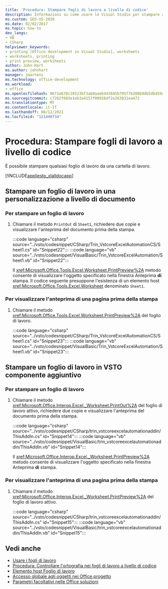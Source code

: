 ```yaml
---
title: 'Procedura: Stampare fogli di lavoro a livello di codice'
description: Informazioni su come usare le Visual Studio per stampare a livello di codice qualsiasi foglio di lavoro in una cartella Microsoft Excel lavoro.
ms.custom: SEO-VS-2020
ms.date: 02/02/2017
ms.topic: how-to
dev_langs:
- VB
- CSharp
helpviewer_keywords:
- printing [Office development in Visual Studio], worksheets
- worksheets, printing
- print preview, worksheets
author: John-Hart
ms.author: johnhart
manager: jmartens
ms.technology: office-development
ms.workload:
- office
ms.openlocfilehash: 9671e678c28523bf3ab0aaeb443845b795f7b208b9db5db459afcd2692a08e7d
ms.sourcegitcommit: c72b2f603e1eb3a4157f00926df2e263831ea472
ms.translationtype: MT
ms.contentlocale: it-IT
ms.lasthandoff: 08/12/2021
ms.locfileid: "121440734"
---
```

# <a name="how-to-programmatically-print-worksheets"></a>Procedura: Stampare fogli di lavoro a livello di codice

È possibile stampare qualsiasi foglio di lavoro da una cartella di lavoro.

[!INCLUDE[appliesto_xlalldocapp](../vsto/includes/appliesto-xlalldocapp-md.md)]

## <a name="print-a-worksheet-in-a-document-level-customization"></a>Stampare un foglio di lavoro in una personalizzazione a livello di documento

### <a name="to-print-a-worksheet"></a>Per stampare un foglio di lavoro

1. Chiamare il metodo `PrintOut` di `Sheet1`, richiedere due copie e visualizzare l'anteprima del documento prima della stampa.

    :::code language="csharp" source="../vsto/codesnippet/CSharp/Trin_VstcoreExcelAutomationCS/Sheet1.cs" id="Snippet22":::
    :::code language="vb" source="../vsto/codesnippet/VisualBasic/Trin_VstcoreExcelAutomation/Sheet1.vb" id="Snippet22":::

   Il <xref:Microsoft.Office.Tools.Excel.Worksheet.PrintPreview%2A> metodo consente di visualizzare l'oggetto specificato nella finestra Anteprima **di** stampa. Il codice seguente presuppone l'esistenza di un elemento host <xref:Microsoft.Office.Tools.Excel.Worksheet> denominato `Sheet1`.

### <a name="to-preview-a-page-before-printing"></a>Per visualizzare l'anteprima di una pagina prima della stampa

1. Chiamare il metodo <xref:Microsoft.Office.Tools.Excel.Worksheet.PrintPreview%2A> del foglio di lavoro.

     :::code language="csharp" source="../vsto/codesnippet/CSharp/Trin_VstcoreExcelAutomationCS/Sheet1.cs" id="Snippet23":::
     :::code language="vb" source="../vsto/codesnippet/VisualBasic/Trin_VstcoreExcelAutomation/Sheet1.vb" id="Snippet23":::

## <a name="print-a-worksheet-in-a-vsto-add-in"></a>Stampare un foglio di lavoro in VSTO componente aggiuntivo

### <a name="to-print-a-worksheet"></a>Per stampare un foglio di lavoro

1. Chiamare il metodo <xref:Microsoft.Office.Interop.Excel._Worksheet.PrintOut%2A> del foglio di lavoro attivo, richiedere due copie e visualizzare l'anteprima del documento prima della stampa.

    :::code language="csharp" source="../vsto/codesnippet/CSharp/trin_vstcoreexcelautomationaddin/ThisAddIn.cs" id="Snippet14":::
    :::code language="vb" source="../vsto/codesnippet/VisualBasic/trin_vstcoreexcelautomationaddin/ThisAddIn.vb" id="Snippet14":::

   Il <xref:Microsoft.Office.Interop.Excel._Worksheet.PrintPreview%2A> metodo consente di visualizzare l'oggetto specificato nella finestra Anteprima **di** stampa.

### <a name="to-preview-a-page-before-printing"></a>Per visualizzare l'anteprima di una pagina prima della stampa

1. Chiamare il metodo <xref:Microsoft.Office.Interop.Excel._Worksheet.PrintPreview%2A> del foglio di lavoro attivo.

     :::code language="csharp" source="../vsto/codesnippet/CSharp/trin_vstcoreexcelautomationaddin/ThisAddIn.cs" id="Snippet15":::
     :::code language="vb" source="../vsto/codesnippet/VisualBasic/trin_vstcoreexcelautomationaddin/ThisAddIn.vb" id="Snippet15":::

## <a name="see-also"></a>Vedi anche

- [Usare i fogli di lavoro](../vsto/working-with-worksheets.md)
- [Procedura: Controllare l'ortografia nei fogli di lavoro a livello di codice](../vsto/how-to-programmatically-check-spelling-in-worksheets.md)
- [Elemento host Foglio di lavoro](../vsto/worksheet-host-item.md)
- [Accesso globale agli oggetti nei Office progetto](../vsto/global-access-to-objects-in-office-projects.md)
- [Parametri facoltativi nelle Office soluzioni](../vsto/optional-parameters-in-office-solutions.md)
